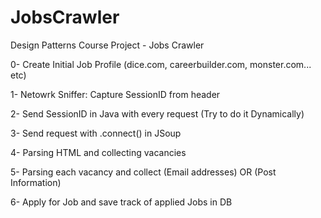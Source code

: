 # JobsCrawler
Design Patterns Course Project - Jobs Crawler

0- Create Initial Job Profile (dice.com, careerbuilder.com, monster.com... etc)

1- Netowrk Sniffer: Capture SessionID from header

2- Send SessionID in Java with every request (Try to do it Dynamically)

3- Send request with .connect() in JSoup

4- Parsing HTML and collecting vacancies

5- Parsing each vacancy and collect (Email addresses) OR (Post Information)

6- Apply for Job and save track of applied Jobs in DB

